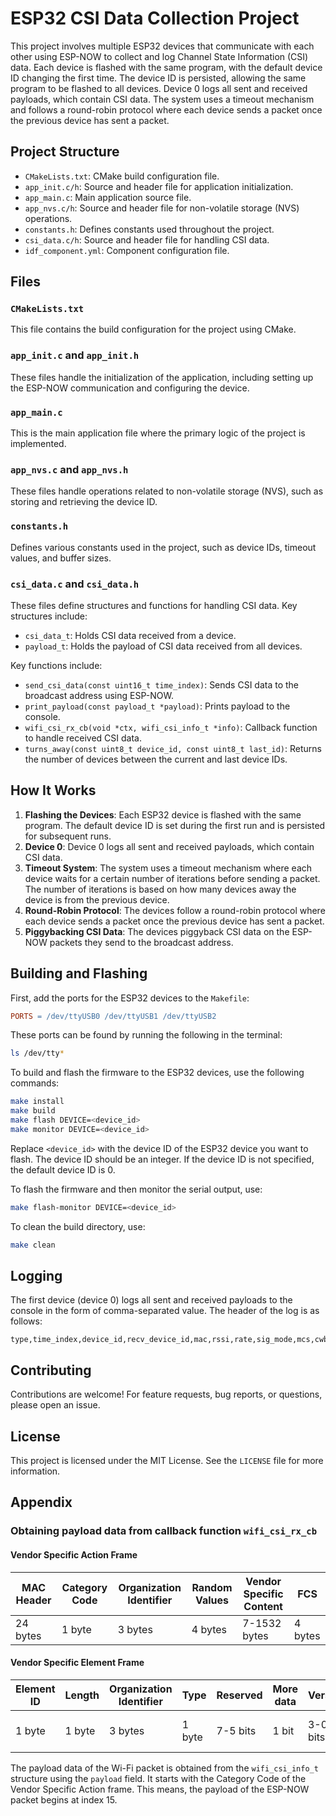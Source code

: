 # ESP32 CSI Data Collection Project

This project involves multiple ESP32 devices that communicate with each other using ESP-NOW to collect and log Channel
State Information (CSI) data. Each device is flashed with the same program, with the default device ID changing the
first time. The device ID is persisted, allowing the same program to be flashed to all devices. Device 0 logs all sent
and received payloads, which contain CSI data. The system uses a timeout mechanism and follows a round-robin protocol
where each device sends a packet once the previous device has sent a packet.

## Project Structure

- `CMakeLists.txt`: CMake build configuration file.
- `app_init.c/h`: Source and header file for application initialization.
- `app_main.c`: Main application source file.
- `app_nvs.c/h`: Source and header file for non-volatile storage (NVS) operations.
- `constants.h`: Defines constants used throughout the project.
- `csi_data.c/h`: Source and header file for handling CSI data.
- `idf_component.yml`: Component configuration file.

## Files

### `CMakeLists.txt`

This file contains the build configuration for the project using CMake.

### `app_init.c` and `app_init.h`

These files handle the initialization of the application, including setting up the ESP-NOW communication and configuring
the device.

### `app_main.c`

This is the main application file where the primary logic of the project is implemented.

### `app_nvs.c` and `app_nvs.h`

These files handle operations related to non-volatile storage (NVS), such as storing and retrieving the device ID.

### `constants.h`

Defines various constants used in the project, such as device IDs, timeout values, and buffer sizes.

### `csi_data.c` and `csi_data.h`

These files define structures and functions for handling CSI data. Key structures include:

- `csi_data_t`: Holds CSI data received from a device.
- `payload_t`: Holds the payload of CSI data received from all devices.

Key functions include:

- `send_csi_data(const uint16_t time_index)`: Sends CSI data to the broadcast address using ESP-NOW.
- `print_payload(const payload_t *payload)`: Prints payload to the console.
- `wifi_csi_rx_cb(void *ctx, wifi_csi_info_t *info)`: Callback function to handle received CSI data.
- `turns_away(const uint8_t device_id, const uint8_t last_id)`: Returns the number of devices between the current and
  last device IDs.

## How It Works

1. **Flashing the Devices**: Each ESP32 device is flashed with the same program. The default device ID is set during the
   first run and is persisted for subsequent runs.
2. **Device 0**: Device 0 logs all sent and received payloads, which contain CSI data.
3. **Timeout System**: The system uses a timeout mechanism where each device waits for a certain number of iterations
   before sending a packet. The number of iterations is based on how many devices away the device is from the previous
   device.
4. **Round-Robin Protocol**: The devices follow a round-robin protocol where each device sends a packet once the
   previous device has sent a packet.
5. **Piggybacking CSI Data**: The devices piggyback CSI data on the ESP-NOW packets they send to the broadcast address.

## Building and Flashing

First, add the ports for the ESP32 devices to the `Makefile`:

```makefile
PORTS = /dev/ttyUSB0 /dev/ttyUSB1 /dev/ttyUSB2
```

These ports can be found by running the following in the terminal:

```bash
ls /dev/tty*
```

To build and flash the firmware to the ESP32 devices, use the following commands:

```sh
make install
make build
make flash DEVICE=<device_id>
make monitor DEVICE=<device_id>
```

Replace `<device_id>` with the device ID of the ESP32 device you want to flash. The device ID should be an integer.
If the device ID is not specified, the default device ID is 0.

To flash the firmware and then monitor the serial output, use:

```sh
make flash-monitor DEVICE=<device_id>
```

To clean the build directory, use:

```sh
make clean
```

## Logging

The first device (device 0) logs all sent and received payloads to the console in the form of comma-separated value. The
header of the log is as follows:

```csv
type,time_index,device_id,recv_device_id,mac,rssi,rate,sig_mode,mcs,cwb,smoothing,not_sounding,aggregation,stbc,fec_coding,sgi,noise_floor,ampdu_cnt,channel,secondary_channel,timestamp,ant,sig_len,rx_state,len,csi_data
```

## Contributing

Contributions are welcome! For feature requests, bug reports, or questions, please open an issue.

## License

This project is licensed under the MIT License. See the `LICENSE` file for more information.

## Appendix

### Obtaining payload data from callback function `wifi_csi_rx_cb`

#### Vendor Specific Action Frame

| MAC Header | Category Code | Organization Identifier | Random Values | Vendor Specific Content | FCS     |
|------------|---------------|-------------------------|---------------|-------------------------|---------|
| 24 bytes   | 1 byte        | 3 bytes                 | 4 bytes       | 7-1532 bytes            | 4 bytes |

#### Vendor Specific Element Frame

| Element ID | Length | Organization Identifier | Type   | Reserved | More data | Version  | Body         |
|------------|--------|-------------------------|--------|----------|-----------|----------|--------------|
| 1 byte     | 1 byte | 3 bytes                 | 1 byte | 7-5 bits | 1 bit     | 3-0 bits | 0-1490 bytes |

The payload data of the Wi-Fi packet is obtained from the `wifi_csi_info_t` structure using the `payload` field.
It starts with the Category Code of the Vendor Specific Action frame. This means, the payload of the ESP-NOW packet
begins at index 15. 
